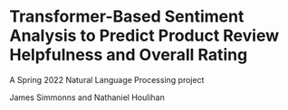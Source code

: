 # Transformer-Based Sentiment Analysis to Predict Product Review Helpfulness and Overall Rating
A Spring 2022 Natural Language Processing project

James Simmonns and Nathaniel Houlihan
